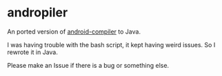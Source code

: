 # andropiler

An ported version of [android-compiler](https://github.com/ThatMG393/android-compiler) to Java.

I was having trouble with the bash script, it kept having weird issues. So I rewrote it in Java.

Please make an Issue if there is a bug or something else.
